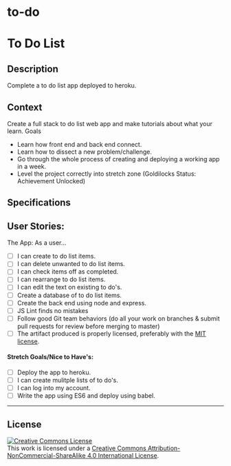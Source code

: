 # to-do

# To Do List
## Description

Complete a to do list app deployed to heroku.
## Context

Create a full stack to do list web app and make tutorials about what your learn.
Goals
- Learn how front end and back end connect.
- Learn how to dissect a new problem/challenge.
- Go through the whole process of creating and deploying a working app in a week.
- Level the project correctly into stretch zone (Goldilocks Status: Achievement Unlocked)

## Specifications

## User Stories:

The App: As a user...
- [ ] I can create to do list items.
- [ ] I can delete unwanted to do list items.
- [ ] I can check items off as completed.
- [ ] I can rearrange to do list items. 
- [ ] I can edit the text on existing to do's.
- [ ] Create a database of to do list items.
- [ ] Create the back end using node and express.
- [ ] JS Lint finds no mistakes
- [ ] Follow good Git team behaviors (do all your work on branches & submit pull requests for review before merging to master)
- [ ] The artifact produced is properly licensed, preferably with the [MIT license](https://opensource.org/licenses/MIT).

#### Stretch Goals/Nice to Have's:
- [ ] Deploy the app to heroku. 
- [ ] I can create mulitple lists of to do's.
- [ ] I can log into my account.
- [ ] Write the app using ES6 and deploy using babel.

---
## License

<!-- LICENSE -->

<a rel="license" href="http://creativecommons.org/licenses/by-nc-sa/4.0/"><img alt="Creative Commons License" style="border-width:0" src="https://i.creativecommons.org/l/by-nc-sa/4.0/80x15.png" /></a>
<br />This work is licensed under a <a rel="license" href="http://creativecommons.org/licenses/by-nc-sa/4.0/">Creative Commons Attribution-NonCommercial-ShareAlike 4.0 International License</a>.
